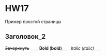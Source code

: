 # HW17
Пример простой страницы
## Заголовок_2
~~Зачеркнуть~~ ____
**Bold (bold)**____
*Italic (italic)*____
